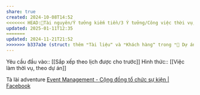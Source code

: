 ```yaml
---
share: true
created: 2024-10-08T14:52
<<<<<<< HEAD:📜Tài nguyên/Ý tưởng kiếm tiền/3 Ý tưởng/Công việc thời vụ, cộng tác viên/Chạy sự kiện, guider, chụp ảnh.md
updated: 2025-01-11T12:35
=======
updated: 2024-11-21T21:52
>>>>>>> b337a3e (struct: thêm ❝Tài liệu❞ và ❝Khách hàng❞ trong ❝📐 Dự án/Giúp nhau thoát nợ/❞):📜Tài nguyên/Ý tưởng kiếm tiền/3 Ý tưởng/Công việc thời vụ, cộng tác viên/Cho công ty/Chạy sự kiện, guider, chụp ảnh, hướng dẫn viên du lịch.md
---
```

Yêu cầu đầu vào:: [[Sắp xếp theo lịch được cho trước]]
Hình thức:: [[Việc làm thời vụ, theo dự án]]

Tà lài adventure 
[Event Management - Cộng đồng tổ chức sự kiện | Facebook](https://www.facebook.com/groups/322717021723104/?hoisted_section_header_type=recently_seen&multi_permalinks=1466119087382886)